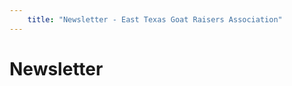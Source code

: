 ```yaml
---
    title: "Newsletter - East Texas Goat Raisers Association"
---
```


# Newsletter

<!-- TODO: list the newsletters here -->